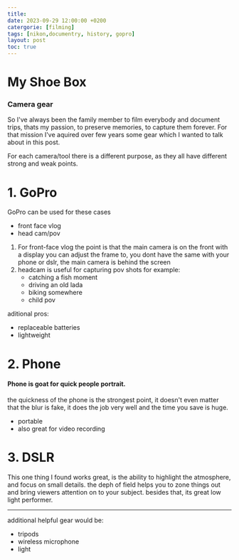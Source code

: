 ```yaml
---
title:
date: 2023-09-29 12:00:00 +0200
catergorie: [filming]
tags: [nikon,documentry, history, gopro]
layout: post
toc: true
---
```

# My Shoe Box
### Camera gear

So I've always been the family member to film everybody and document trips, thats my passion, to preserve memories, to capture them forever.
For that mission I've aquired over few years some gear which I wanted to talk about in this post.

For each camera/tool there is a different purpose, as they all have different strong and weak points.

# 1.   GoPro
 GoPro can be used for these cases

 - front face vlog
 - head cam/pov
 
1. For front-face vlog the point is that the main camera is on the front with a display you can adjust the frame to, you dont have the same with your phone or dslr, the main camera is behind the screen
2. headcam is useful for capturing pov shots for example:
    - catching a fish moment
    - driving an old lada
    - biking somewhere
    - child pov

aditional pros:
- replaceable batteries
- lightweight

# 2. Phone
####  Phone is goat for quick people portrait.

the quickness of the phone is the strongest point, it doesn't even matter that the blur is fake, it does the job very well and the time you save is huge.
- portable
- also great for video recording  

# 3. DSLR
This one thing I found works great, is the ability to highlight the atmosphere, and focus on small details. 
the deph of field helps you to zone things out and bring viewers attention on to your subject. besides that, its great low light performer.
 
 
--------
additional helpful gear would be:
- tripods
- wireless microphone
- light